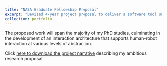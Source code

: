 ```yaml
---
title: "NASA Graduate Fellowship Proposal"
excerpt: "Devised 4-year project proposal to deliver a software tool supporting distributed human-robot interaction.<br/><img src='/images/figure1.png'>"
collection: portfolio
---
```


The proposed work will span the majority of my PhD studies, culminating in the development of an interaction architecture that supports human-robot interaction at various levels of abstraction.

Click  [here to download the project narrative](https://jkeller52.github.io/files/ProjectNarrative.pdf) describing my ambitious research proposal


